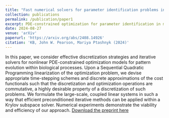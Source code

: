 ```yaml
---
title: "Fast numerical solvers for parameter identification problems in mathematical biology"
collection: publications
permalink: /publication/paper1
excerpt: PDE-constrained optimization for parameter identification in mathematicall biology
date: 2024-08-27
venue: 'arXiv'
paperurl: 'https://arxiv.org/abs/2408.14926'
citation: 'KB, John W. Pearson, Mariya Ptashnyk (2024)'
---
```

In this paper, we consider effective discretization strategies and iterative solvers for nonlinear PDE-constrained optimization models for pattern evolution within biological processes. Upon a Sequential Quadratic Programming linearization of the optimization problem, we devise appropriate time-stepping schemes and discrete approximations of the cost functionals such that the discretization and optimization operations are commutative, a highly desirable property of a discretization of such problems. We formulate the large-scale, coupled linear systems in such a way that efficient preconditioned iterative methods can be applied within a Krylov subspace solver. Numerical experiments demonstrate the viability and efficiency of our approach.
[Download the preprint here](https://arxiv.org/abs/2408.14926)